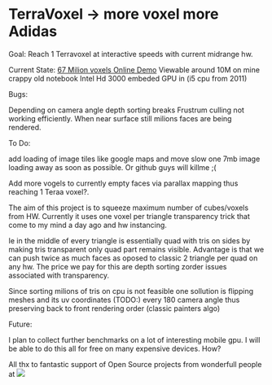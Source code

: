 # TerraVoxel ->  more voxel more Adidas

Goal: Reach 1 Terravoxel at interactive speeds with current midrange hw.

Current State:
[67 Milion voxels Online Demo](https://terravoxel.appspot.com)
Viewable around 10M on mine crappy old notebook Intel Hd 3000 embeded GPU in (i5 cpu from 2011)

Bugs:

Depending on camera angle depth sorting breaks
Frustrum culling not working efficiently. When near surface still milions faces are being rendered.

To Do:

add loading of image tiles like google maps and move slow one 7mb image loading away as soon as possible.
Or github guys will killme ;(

Add more vogels to currently empty faces via parallax mapping thus reaching 1 Teraa voxel?.


The aim of this project is to squeeze maximum number of cubes/voxels from HW.
Currently it uses  one voxel per triangle transparency trick that come to my mind a day ago and hw instancing.

Ie in the middle of every triangle is essentially quad with tris on sides by making tris transparent only quad part remains visible.
Advantage is that we can push twice as much faces as oposed to classic 2 triangle per quad on any hw.
The price we pay for this are depth sorting  zorder issues associated with transparency.

Since sorting milions of tris on cpu is not feasible one sollution is flipping meshes and its uv coordinates (TODO:)
every 180 camera angle thus preserving back to front rendering order (classic painters algo)

Future:

I plan to collect further benchmarks on a lot of interesting mobile gpu.
I will be able to do this all for free on many expensive devices. How?

All thx to fantastic support of Open Source projects from wonderfull people at ![](https://p14.zdusercontent.com/attachment/1015988/iWSa0r2vpJa3HJ3VIlARk6jV1?token=eyJhbGciOiJkaXIiLCJlbmMiOiJBMTI4Q0JDLUhTMjU2In0..Ira7U_VYY-kqDfDa8EkR7g.ZYTZMzKdOzVpYaxAUB2KwkuTx0tgYP78xvtCrscYDszEdg7Rc4Kwn5hbyYE3x1R0imPi1GbfRf_DHG4DEFJ6jnRjFk0634XMcPdy53AXa5KFRGEXmVOC7f8V3wZJoFDZ5hRJ93qB7EjMMyfsysQzbPf49KGpU08mh8rTrCzc6Nm7PlQ6MWIe0VoAKS5CwXGQ8I7MpdDAuOoH25SmQ0_E5C7RzTePaUeGLsZ72abjJK89KP1X9FgAPHyCqtthkzRYbmFinNgWKp4NeLQ5NyfSvdQJo7_Tl-DL5-pwdV_jIko.V5Z-aZfxouelLed3CtdxRA)
